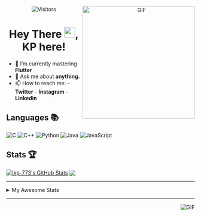 <div align="center">
<img align="right" alt="GIF" height="300px" src="https://blog.insaid.co/wp-content/uploads/2020/01/Coding.gif"/>
       
![Visitors](https://visitor-badge.glitch.me/badge?page_id=ikp-773)

# Hey There <img src="https://media.tenor.com/images/822fb670841c6f6582fefbb82e338a50/tenor.gif" width="29px">, KP here!
</div>

- 🌱 I’m currently mastering **Flutter**
- 💬 Ask me about **anything.**
- 📫 How to reach me:
       - **Twitter** 
       - **Instagram**
       - **Linkedin**
         
## Languages 📚 

![C](https://img.shields.io/badge/-C-000?style=flat&logo=C)
![C++](https://img.shields.io/badge/-C++-000?style=flat&logo=C%2B%2B&logoColor=00599C)
![Python](https://img.shields.io/badge/-Python-000?style=flat&logo=python)
![Java](https://img.shields.io/badge/-Java-000?style=flat&logo=Java&logoColor=007396)
![JavaScript](https://img.shields.io/badge/-JavaScript-000?style=flat&logo=javascript)

##  Stats 🏆

<a href="https://github.com/ikp-773">
<img align="center" src="https://github-readme-stats.vercel.app/api?username=ikp-773&show_icons=true&theme=tokyonight&icon_color=6392DF&hide=prs" alt="ikp-773's GitHub Stats" />
</a> 
<a href="https://github.com/ikp-773">
<img align="center" src="https://github-readme-stats.vercel.app/api/top-langs/?username=ikp-773&layout=compact&show_icons=true&theme=tokyonight&icon_color=6392DF&hide=prs" />
</a>

---

<details>
       <summary>My Awesome Stats</summary>
       
<!--START_SECTION:waka-->
![Profile Views](http://img.shields.io/badge/Profile%20Views-40-blue)

![Lines of code](https://img.shields.io/badge/From%20Hello%20World%20I%27ve%20Written-485579%20lines%20of%20code-blue)

**🐱 My Github Data** 

> 🏆 2,165 Contributions in the Year 2020
 > 
> 📦 152.9 kB Used in Github's Storage 
 > 
> 💼 Opted to Hire
 > 
> 📜 23 Public Repositories
 > 
> 🔑 10 Private Repositories 

**I'm a Night 🦉** 

```text
🌞 Morning    73 commits     █░░░░░░░░░░░░░░░░░░░░░░░░   6.33% 
🌆 Daytime    212 commits    ████░░░░░░░░░░░░░░░░░░░░░   18.39% 
🌃 Evening    466 commits    ██████████░░░░░░░░░░░░░░░   40.42% 
🌙 Night      402 commits    ████████░░░░░░░░░░░░░░░░░   34.87%

```
📅 **I'm Most Productive on Sunday** 

```text
Monday       174 commits    ███░░░░░░░░░░░░░░░░░░░░░░   15.09% 
Tuesday      75 commits     █░░░░░░░░░░░░░░░░░░░░░░░░   6.5% 
Wednesday    176 commits    ███░░░░░░░░░░░░░░░░░░░░░░   15.26% 
Thursday     164 commits    ███░░░░░░░░░░░░░░░░░░░░░░   14.22% 
Friday       128 commits    ██░░░░░░░░░░░░░░░░░░░░░░░   11.1% 
Saturday     197 commits    ████░░░░░░░░░░░░░░░░░░░░░   17.09% 
Sunday       239 commits    █████░░░░░░░░░░░░░░░░░░░░   20.73%

```


📊 **This Week I Spent My Time On** 

```text
💬 Programming Languages: 
Dart                     22 hrs 6 mins       █████████████░░░░░░░░░░░░   53.25% 
Other                    12 hrs 30 mins      ███████░░░░░░░░░░░░░░░░░░   30.14% 
C                        5 hrs 59 mins       ███░░░░░░░░░░░░░░░░░░░░░░   14.45% 
YAML                     28 mins             ░░░░░░░░░░░░░░░░░░░░░░░░░   1.15% 
C++                      18 mins             ░░░░░░░░░░░░░░░░░░░░░░░░░   0.74%

💻 Operating System: 
Mac                      41 hrs 30 mins      █████████████████████████   100.0%

```

**I Mostly Code in Dart** 

```text
Dart                     9 repos             ████████░░░░░░░░░░░░░░░░░   32.14% 
Python                   6 repos             █████░░░░░░░░░░░░░░░░░░░░   21.43% 
HTML                     6 repos             █████░░░░░░░░░░░░░░░░░░░░   21.43% 
JavaScript               3 repos             ██░░░░░░░░░░░░░░░░░░░░░░░   10.71% 
Java                     2 repos             █░░░░░░░░░░░░░░░░░░░░░░░░   7.14%

```


**Timeline**

![Chart not found](https://github.com/ikp-773/ikp-773/blob/master/charts/bar_graph.png) 


<!--END_SECTION:waka-->
</details>

 ---
 
<img align="right" alt="GIF" src="https://github4life.herokuapp.com/ikp-773.gif" />


